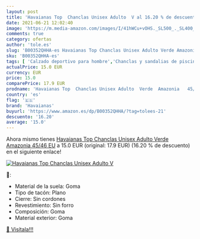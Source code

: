 ```yaml
---
layout: post
title: 'Havaianas Top  Chanclas Unisex Adulto  V al 16.20 % de descuento'
date: 2021-06-21 12:02:40
image: 'https://m.media-amazon.com/images/I/41hWCu+vOHS._SL500_._SL400_.jpg'
comments: true
category: ofertas
author: 'tole.es'
slug: 'B00352QHHA-es Havaianas Top Chanclas Unisex Adulto Verde Amazonia 45/46 EU'
sku: 'B00352QHHA-es'
tags: [ 'Calzado deportivo para hombre','Chanclas y sandalias de piscina para hombre','Zapatillas y calzado deportivo para hombre','Zapatos','Zapatos para hombre','Zapatos y complementos','chanclas','havaianas', ]
actualPrice: 15.0 EUR
currency: EUR
price: 15.0
comparePrice: 17.9 EUR
prodname: 'Havaianas Top  Chanclas Unisex Adulto  Verde  Amazonia   45/46 EU'
country: 'es'
flag: '🇪🇸'
brand: 'Havaianas'
buyurl: 'https://www.amazon.es/dp/B00352QHHA/?tag=tolees-21'
descuento: '16.20'
average: '15.0'
---
```


Ahora mismo tienes [Havaianas Top  Chanclas Unisex Adulto  Verde  Amazonia   45/46 EU](https://www.amazon.es/dp/B00352QHHA/?tag=tolees-21) a 15.0 EUR (original: 17.9 EUR) (16.20 %  de descuento) en el siguiente enlace!

[![Havaianas Top  Chanclas Unisex Adulto  V](https://m.media-amazon.com/images/I/41hWCu+vOHS._SL500_._SL400_.jpg)](https://www.amazon.es/dp/B00352QHHA/?tag=tolees-21)

🔎:

- Material de la suela: Goma
- Tipo de tacón: Plano
- Cierre: Sin cordones
- Revestimiento: Sin forro
- Composición: Goma
- Material exterior: Goma

[🛒 Visítala!!!](https://www.amazon.es/dp/B00352QHHA/?tag=tolees-21)
